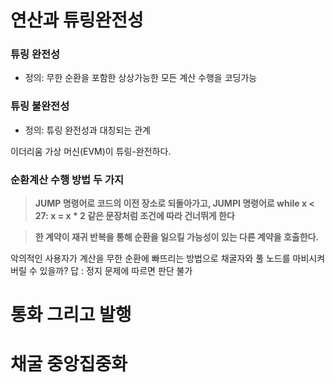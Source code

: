 연산과 튜링완전성
===
### 튜링 완전성
* 정의: 무한 순환을 포함한 상상가능한 모든 계산 수행을 코딩가능
### 튜링 불완전성 
* 정의: 튜링 완전성과 대칭되는 관계

이더리움 가상 머신(EVM)이 튜링-완전하다. 
### 순환계산 수행 방법 두 가지
> **JUMP 명령어로 코드의 이전 장소로 되돌아가고, JUMPI 명령어로 while x < 27: x = x * 2 같은 문장처럼 조건에 따라 건너뛰게 한다**
 
> **한 계약이 재귀 반복을 통해 순환을 일으킬 가능성이 있는 다른 계약을 호출한다.**


악의적인 사용자가 계산을 무한 순환에 빠뜨리는 방법으로 채굴자와 풀 노드를 마비시켜버릴 수 있을까? 
답 : 정지 문제에 따르면 판단 불가

통화 그리고 발행
==

채굴 중앙집중화 
==
